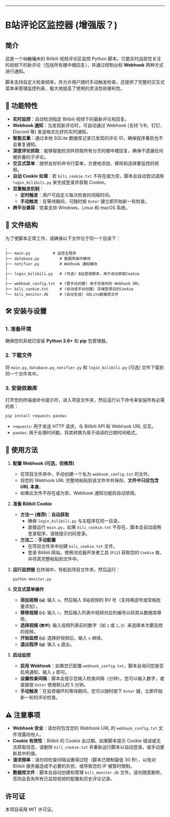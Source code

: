 
---

# B站评论区监控器 (增强版？)

## 简介

这是一个~~功能强大~~的 Bilibili 视频评论区监控 Python 脚本。它能实时追踪您关注的视频下的新评论（包括所有楼中楼回复），并通过控制台和 **Webhook** 两种方式进行通知。

脚本支持自定义检查频率，并允许用户随时手动触发检查，还提供了完整的交互式菜单来管理监控列表，极大地提高了使用的灵活性和便利性。

## 🚀 功能特性

*   **实时监控**：自动检测指定 Bilibili 视频下的最新评论和回复。
*   **Webhook 通知**：当发现新评论时，可自动通过 Webhook (支持飞书、钉钉、Discord 等) 发送格式化好的实时通知。
*   **智能去重**：通过本地 SQLite 数据库记录已发现的评论 ID，确保程序重启也不会重复通知。
*   **深度评论抓取**：能够智能检测并抓取所有分页的楼中楼回复，确保不遗漏任何被折叠的子评论。
*   **交互式菜单**：提供友好的命令行菜单，方便地添加、移除和选择要监控的视频。
*   **自动 Cookie 处理**：若 `bili_cookie.txt` 不存在或为空，脚本会自动尝试调用 `login_bilibili.py` 来完成登录并获取 Cookie。
*   **双重触发机制**：
    *   **定时触发**：用户可自定义每次检查的间隔时间。
    *   **手动触发**：在等待期间，可随时按 `Enter` 键立即开始新一轮检查。
*   **跨平台兼容**：完美支持 Windows、Linux 和 macOS 系统。

## 📂 文件结构

为了使脚本正常工作，请确保以下文件位于同一个目录下：

```
.
├── main.py          # 监控主程序 
├── database.py         # 数据库操作模块
├── notifier.py         # Webhook 通知模块
|
├── login_bilibili.py   # (可选) B站登录脚本，用于自动获取Cookie
|
├── webhook_config.txt  # (需手动创建) 用于存放你的 Webhook URL
├── bili_cookie.txt     # (自动或手动创建) 存储登录后的Cookie
└── bili_monitor.db     # (自动生成) SQLite数据库文件
```

## 🛠️ 安装与设置

### 1. 准备环境

确保您的系统已安装 **Python 3.6+** 和 **pip** 包管理器。

### 2. 下载文件

将 `main.py`, `database.py`, `notifier.py` 和 `login_bilibili.py` (可选) 文件下载到同一个文件夹中。

### 3. 安装依赖库

打开您的终端或命令提示符，进入项目文件夹，然后运行以下命令来安装所有必需的库：

```bash
pip install requests pandas
```

*   `requests`: 用于发送 HTTP 请求，与 Bilibili API 和 Webhook URL 交互。
*   `pandas`: 用于处理时间戳，将其转换为易于阅读的日期时间格式。

## 📖 使用方法

1.  **配置 Webhook (可选，但推荐)**
    *   在项目文件夹中，手动创建一个名为 `webhook_config.txt` 的文件。
    *   将您的 Webhook URL 完整地粘贴到该文件中并保存。**文件中只应包含 URL 本身**。
    *   如果此文件不存在或为空，Webhook 通知功能将自动禁用。

2.  **准备 Bilibili Cookie**
    *   **方法一 (推荐)：自动获取**
        *   确保 `login_bilibili.py` 与主程序在同一目录。
        *   直接运行 `main.py`，如果 `bili_cookie.txt` 不存在，脚本会自动调用登录程序，请按提示扫码登录。
    *   **方法二：手动配置**
        *   在项目文件夹中创建 `bili_cookie.txt` 文件。
        *   登录 Bilibili 网站，使用浏览器开发者工具 (`F12`) 获取您的 `Cookie` 值，并将其完整粘贴到文件中。

3.  **运行监控器**
    在终端中，导航到项目文件夹，然后运行：
    ```bash
    python monitor.py
    ```

4.  **交互式菜单操作**
    *   **添加视频 (`a`)**: 输入 `a`，然后输入 B站视频的 BV 号（支持用逗号或空格批量添加）。
    *   **移除视频 (`r`)**: 输入 `r`，然后输入列表中视频对应的编号以将其从数据库移除。
    *   **选择视频 (`数字`)**: 输入视频列表前的数字（如 `1` 或 `1,3`）来选择本次要监控的视频。
    *   **开始监控 (`s`)**: 选择好视频后，输入 `s` 继续。
    *   **退出程序 (`q`)**: 输入 `q` 退出。

5.  **启动监控**
    *   **启用 Webhook**：如果您已配置 `webhook_config.txt`，脚本会询问您是否启用通知，输入 `y` 即可。
    *   **设置检查间隔**：脚本会提示您输入检查间隔（分钟）。您可以输入数字，或直接按 `Enter` 使用默认的 5 分钟。
    *   **手动触发**：在监控循环的等待期间，您可以随时按下 `Enter` 键，立即开始新一轮的评论检查。

## ⚠️ 注意事项

*   **Webhook 安全**：请勿将包含您的 Webhook URL 的 `webhook_config.txt` 文件泄露给他人。
*   **Cookie 有效性**：Bilibili 的 Cookie 会过期。如果脚本提示 Cookie 错误或无法获取信息，请删除 `bili_cookie.txt` 并重新运行脚本以自动登录，或手动更新其中的值。
*   **请求频率**：请勿将检查间隔设置得过短（脚本已限制最低 30 秒），以免对 Bilibili 服务器造成不必要的负担，或导致您的 IP 被暂时限制。
*   **数据库文件**：脚本会自动创建和管理 `bili_monitor.db` 文件。请勿随意删除，否则会丢失所有已监控视频的配置和历史评论记录。

## 许可证

本项目采用 MIT 许可证。